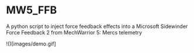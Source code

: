 # MW5_FFB
A python script to inject force feedback effects into a Microsoft Sidewinder Force Feedback 2 from MechWarrior 5: Mercs telemetry 

!()[images/demo.gif]

